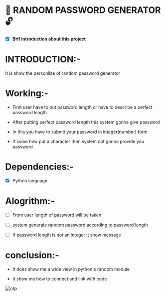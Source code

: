   # :closed_lock_with_key:  **RANDOM PASSWORD GENERATOR**  :unlock:
   

- [x] __Brif introduction about this project__ 


# INTRODUCTION:-

 It is show the personlize of random password generator
 
 # Working:- 

- First user have  to put password length or have to describe a perfect password length

- After putting perfect password length this system gonna give password

- In this you have to submit your password in integer(number) form

- if some how put a character then system not gonna provide you password


 # Dependencies:- 

- [x] Python language


# Alogrithm:-

- [ ] From user length of password will be taken 

- [ ] system generate random password according to password length

- [ ] If password length is  not an integer it show message

# conclusion:- 

- It does show me a wide view in python's random module

 - It show me how to connect and link with code
 
 ![otp](https://cdn-images-1.medium.com/fit/t/1600/480/0*NKb54QipseUId6h8)
